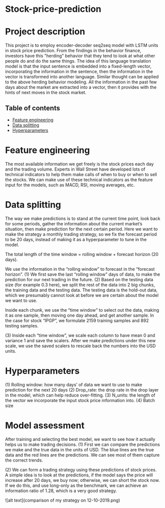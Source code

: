 # Stock-price-prediction

# Project description
This project is to employ encoder-decoder seq2seq model with LSTM units in stock price prediction. From the findings in the behavior finance, investors have this "herding" behavior that they tend to look at what other people do and do the same things. The idea of this language translation model is that the input sentence is embedded into a fixed-length vector, incorporating the information in the sentence, then the information in the vector is transformed into another language. Similar thought can be applied to the above herding behavior modeling. All the information in the past few days about the market are extracted into a vector, then it provides with the hints of next moves in the stock market. 


## Table of contents
* [Feature engineering](#Feature-engineering)
* [Data splitting](#Data-splitting)
* [Hyperparameters](#Hyperparameters)



# Feature engineering

The most available information we get freely is the stock prices each day and the trading volume. Experts in Wall Street have developed lots of technical indicators to help them make calls of when to buy or when to sell the stocks. We can make use of these technical indicators as the feature input for the models, such as MACD, RSI, moving averages, etc.


# Data splitting
The way we make predictions is to stand at the current time point, look back for some periods, gather the information about the current market’s situation, then make prediction for the next certain period. Here we want to make the strategy a monthly trading strategy, so we fix the forecast period to be 20 days, instead of making it as a hyperparameter to tune in the model.

The total length of the time window = rolling window + forecast horizon (20 days).

We use the information in the “rolling window” to forecast in the “forecast horizon”.
(1)	We first save the last “rolling window” days of data, to make the prediction for our next trading in the future. 
(2)	Based on the testing data size (for example 0.3 here), we split the rest of the data into 2 big chunks, the training data and the testing data. The testing data is the hold-out data, which we presumably cannot look at before we are certain about the model we want to use.

Inside each chunk, we use the “time window” to select out the data, making it as one sample, then moving one day ahead, and get another sample. In the case for stock “IPGP”, we formulate 2159 training samples and 892 testing samples.

(3)	Inside each “time window”, we scale each column to have mean 0 and variance 1 and save the scalers. After we make predictions under this new scale, we use the saved scalers to rescale back the numbers into the USD units.



# Hyperparameters
(1)	Rolling window: how many days’ of data we want to use to make prediction for the next 20 days
(2)	Drop_rate: the drop rate in the drop layer in the model, which can help reduce over-fitting.
(3)	N_units: the length of the vector we incorporate the input stock price information into.
(4)	Batch size


# Model assessment
After training and selecting the best model, we want to see how it actually helps us to make trading decisions. 
(1)	First we can compare the predictions we make and the true data in the units of USD.
The blue lines are the true data and the red lines are the predictions. We can see most of them capture the correct trends.


(2)	We can form a trading strategy using these predictions of stock prices. A simple idea is to look at the predictions, if the model says the price will increase after 20 days, we buy now; otherwise, we can short the stock now. If we do this, and use long-only as the benchmark, we can achieve an information ratio of 1.28, which is a very good strategy. 


![alt text](comparison of my strategy on 12-10-2019.png)

